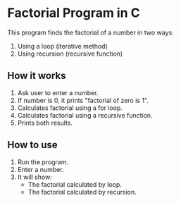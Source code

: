 # Factorial Program in C

This program finds the factorial of a number in two ways:  
1. Using a loop (iterative method)  
2. Using recursion (recursive function)

## How it works

1. Ask user to enter a number.  
2. If number is 0, it prints "factorial of zero is 1".  
3. Calculates factorial using a for loop.  
4. Calculates factorial using a recursive function.  
5. Prints both results.

## How to use

1. Run the program.  
2. Enter a number.  
3. It will show:
   - The factorial calculated by loop.  
   - The factorial calculated by recursion.